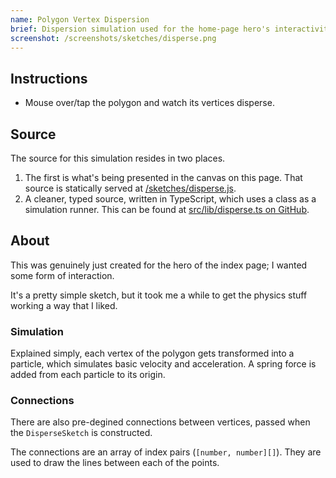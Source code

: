 ```yaml
---
name: Polygon Vertex Dispersion
brief: Dispersion simulation used for the home-page hero's interactivity. Simulate each vertex of a polygon as a particle, apply a repel force from the mouse, and a spring force to the origin.
screenshot: /screenshots/sketches/disperse.png
---
```


## Instructions

- Mouse over/tap the polygon and watch its vertices disperse.

## Source

The source for this simulation resides in two places.

1. The first is what's being presented in the canvas on this page. That source is statically served at [/sketches/disperse.js](/sketches/disperse.js).
2. A cleaner, typed source, written in TypeScript, which uses a class as a simulation runner. This can be found at [src/lib/disperse.ts on GitHub](https://github.com/flmng0/flmng0.github.io/blob/main/src/lib/disperse.ts).

## About

This was genuinely just created for the hero of the index page; I wanted some form of interaction.

It's a pretty simple sketch, but it took me a while to get the physics stuff working a way that I liked.

### Simulation

Explained simply, each vertex of the polygon gets transformed into a particle, which simulates basic velocity and acceleration. A spring force is added from each particle to its origin.

### Connections

There are also pre-degined connections between vertices, passed when the `DisperseSketch` is constructed.

The connections are an array of index pairs (`[number, number][]`). They are used to draw the lines between each of the points.

